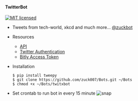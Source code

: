 #### TwitterBot

[![MIT licensed](https://img.shields.io/badge/license-MIT-blue.svg)](https://raw.githubusercontent.com/zuck007/Bots/master/LICENSE)
  * Tweets from tech-world, xkcd and much more...
   [@zuckbot](http://twitter.com/zuckXbot)
  * Resources
    * [API](http://docs.tweepy.org/en/v3.5.0/)
    * [Twitter Authentication](https://dev.twitter.com/oauth/overview)
    * [Bitly Access Token](https://dev.bitly.com/authentication.html)

  * Installation
    ```
    $ pip install tweepy
    $ git clone https://github.com/zuck007/Bots.git ~/Bots
    $ chmod +x ~/Bots/twitxbot
    ```
  * Set crontab to run bot in every 15 minute
  ![snap](http://i.imgur.com/LcVkmj2.png?1)
